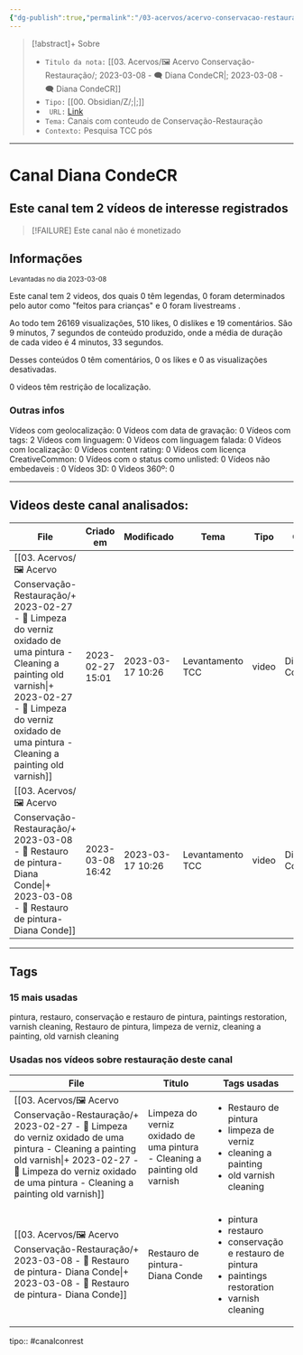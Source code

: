 ```yaml
---
{"dg-publish":true,"permalink":"/03-acervos/acervo-conservacao-restauracao/2023-03-08-diana-conde-cr/","tags":["🖼️/🗨️"],"created":"2023-03-08T16:23:00.762-03:00","updated":"2023-03-17T10:28:12.926-03:00"}
---
```


>[!abstract]+ Sobre
>- `Titulo da nota:`  [[03. Acervos/🖼️ Acervo Conservação-Restauração/; 2023-03-08 - 🗨️ Diana CondeCR\|; 2023-03-08 - 🗨️ Diana CondeCR]]
>- `Tipo:`  [[00. Obsidian/Z/;\|;]]
>- ` URL:`  [Link](http://www.youtube.com/@dianacondecr4735)
>- `Tema:`  Canais com conteudo de Conservação-Restauração
>- ` Contexto: ` Pesquisa TCC pós
***

# Canal Diana CondeCR
## Este canal tem 2 vídeos de interesse registrados
>[!FAILURE] Este canal não é monetizado

## Informações
<small> Levantadas no dia 2023-03-08 </small>


Este canal tem 2 videos, dos quais 0 têm legendas, 0 foram determinados pelo autor como "feitos para crianças" e 0 foram livestreams .

Ao todo tem 26169 visualizações, 510 likes, 0 dislikes e 19 comentários.
São 9 minutos, 7 segundos de conteúdo produzido, onde a média de duração de cada video é 4 minutos, 33 segundos.

Desses conteúdos 0 têm comentários, 0 os likes e 0 as visualizações desativadas.

0 videos têm restrição de localização.

### Outras infos

Vídeos com geolocalização: 0
Vídeos com data de gravação: 0
Vídeos com tags: 2
Vídeos com linguagem: 0
Vídeos com linguagem falada: 0
Vídeos com localização: 0
Vídeos content rating: 0
Vídeos com licença CreativeCommon: 0
Vídeos com o status como unlisted: 0
Vídeos não embedaveis : 0
Vídeos 3D: 0
Videos 360º: 0
***
## Videos deste canal analisados:
| File                                                                                                                                                                                                                                                     | Criado em        | Modificado       | Tema             | Tipo  | Canal         |
| -------------------------------------------------------------------------------------------------------------------------------------------------------------------------------------------------------------------------------------------------------- | ---------------- | ---------------- | ---------------- | ----- | ------------- |
| [[03. Acervos/🖼️ Acervo Conservação-Restauração/+ 2023-02-27   -  🎥️ Limpeza do verniz oxidado de uma pintura - Cleaning a painting old varnish\|+ 2023-02-27   -  🎥️ Limpeza do verniz oxidado de uma pintura - Cleaning a painting old varnish]] | 2023-02-27 15:01 | 2023-03-17 10:26 | Levantamento TCC | video | Diana CondeCR |
| [[03. Acervos/🖼️ Acervo Conservação-Restauração/+ 2023-03-08   -  🎥️ Restauro de pintura- Diana Conde\|+ 2023-03-08   -  🎥️ Restauro de pintura- Diana Conde]]                                                                                     | 2023-03-08 16:42 | 2023-03-17 10:26 | Levantamento TCC | video | Diana CondeCR |

***

## Tags
### 15 mais usadas

pintura, restauro, conservação e restauro de pintura, paintings restoration, varnish cleaning, Restauro de pintura, limpeza de verniz, cleaning a painting, old varnish cleaning

### Usadas nos vídeos sobre restauração deste canal
| File                                                                                                                                                                                                                                                     | Titulo                                                                     | Tags usadas                                                                                                                                 |
| -------------------------------------------------------------------------------------------------------------------------------------------------------------------------------------------------------------------------------------------------------- | -------------------------------------------------------------------------- | ------------------------------------------------------------------------------------------------------------------------------------------- |
| [[03. Acervos/🖼️ Acervo Conservação-Restauração/+ 2023-02-27   -  🎥️ Limpeza do verniz oxidado de uma pintura - Cleaning a painting old varnish\|+ 2023-02-27   -  🎥️ Limpeza do verniz oxidado de uma pintura - Cleaning a painting old varnish]] | Limpeza do verniz oxidado de uma pintura - Cleaning a painting old varnish | <ul><li>Restauro de pintura</li><li>limpeza de verniz</li><li>cleaning a painting</li><li>old varnish cleaning</li></ul>                    |
| [[03. Acervos/🖼️ Acervo Conservação-Restauração/+ 2023-03-08   -  🎥️ Restauro de pintura- Diana Conde\|+ 2023-03-08   -  🎥️ Restauro de pintura- Diana Conde]]                                                                                     | Restauro de pintura- Diana Conde                                           | <ul><li>pintura</li><li>restauro</li><li>conservação e restauro de pintura</li><li>paintings restoration</li><li>varnish cleaning</li></ul> |





tipo:: #canalconrest